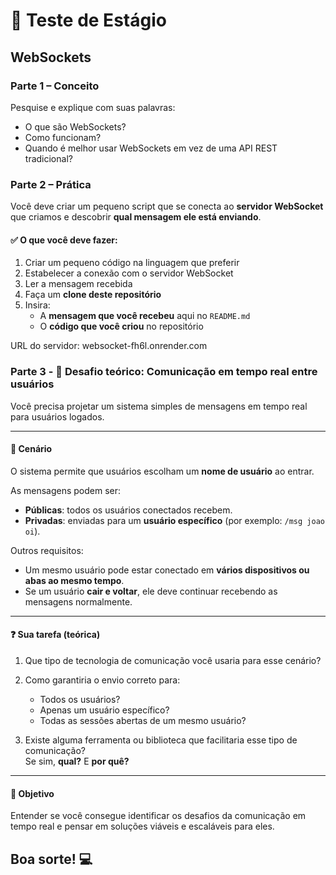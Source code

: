 # 🧠 Teste de Estágio 

## WebSockets

### Parte 1 – Conceito

Pesquise e explique com suas palavras:

- O que são WebSockets?
- Como funcionam?
- Quando é melhor usar WebSockets em vez de uma API REST tradicional?

### Parte 2 – Prática

Você deve criar um pequeno script que se conecta ao **servidor WebSocket** que criamos e descobrir **qual mensagem ele está enviando**.

#### ✅ O que você deve fazer:
1. Criar um pequeno código na linguagem que preferir
2. Estabelecer a conexão com o servidor WebSocket
3. Ler a mensagem recebida
4. Faça um **clone deste repositório**
5. Insira:
   - A **mensagem que você recebeu** aqui no `README.md`
   - O **código que você criou** no repositório
  
URL do servidor: websocket-fh6l.onrender.com

### Parte 3 - 🔎 Desafio teórico: Comunicação em tempo real entre usuários
Você precisa projetar um sistema simples de mensagens em tempo real para usuários logados.

---

#### 🧩 Cenário

O sistema permite que usuários escolham um **nome de usuário** ao entrar.

As mensagens podem ser:

- **Públicas**: todos os usuários conectados recebem.
- **Privadas**: enviadas para um **usuário específico** (por exemplo: `/msg joao oi`).

Outros requisitos:

- Um mesmo usuário pode estar conectado em **vários dispositivos ou abas ao mesmo tempo**.
- Se um usuário **cair e voltar**, ele deve continuar recebendo as mensagens normalmente.

---

#### ❓ Sua tarefa (teórica)

1. Que tipo de tecnologia de comunicação você usaria para esse cenário?

2. Como garantiria o envio correto para:
   - Todos os usuários?
   - Apenas um usuário específico?
   - Todas as sessões abertas de um mesmo usuário?

3. Existe alguma ferramenta ou biblioteca que facilitaria esse tipo de comunicação?  
   Se sim, **qual?** E **por quê?**

---

#### 🎯 Objetivo

Entender se você consegue identificar os desafios da comunicação em tempo real e pensar em soluções viáveis e escaláveis para eles.


## Boa sorte! 💻
